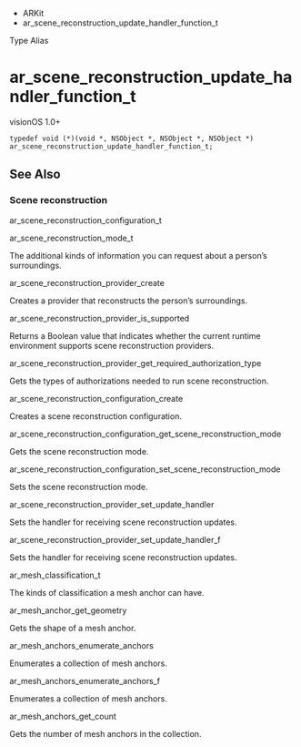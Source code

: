 

- ARKit
-  ar_scene_reconstruction_update_handler_function_t 

Type Alias

# ar_scene_reconstruction_update_handler_function_t

visionOS 1.0+

``` source
typedef void (*)(void *, NSObject *, NSObject *, NSObject *) ar_scene_reconstruction_update_handler_function_t;
```

## See Also

### Scene reconstruction

ar_scene_reconstruction_configuration_t

ar_scene_reconstruction_mode_t

The additional kinds of information you can request about a person’s surroundings.

ar_scene_reconstruction_provider_create

Creates a provider that reconstructs the person’s surroundings.

ar_scene_reconstruction_provider_is_supported

Returns a Boolean value that indicates whether the current runtime environment supports scene reconstruction providers.

ar_scene_reconstruction_provider_get_required_authorization_type

Gets the types of authorizations needed to run scene reconstruction.

ar_scene_reconstruction_configuration_create

Creates a scene reconstruction configuration.

ar_scene_reconstruction_configuration_get_scene_reconstruction_mode

Gets the scene reconstruction mode.

ar_scene_reconstruction_configuration_set_scene_reconstruction_mode

Sets the scene reconstruction mode.

ar_scene_reconstruction_provider_set_update_handler

Sets the handler for receiving scene reconstruction updates.

ar_scene_reconstruction_provider_set_update_handler_f

Sets the handler for receiving scene reconstruction updates.

ar_mesh_classification_t

The kinds of classification a mesh anchor can have.

ar_mesh_anchor_get_geometry

Gets the shape of a mesh anchor.

ar_mesh_anchors_enumerate_anchors

Enumerates a collection of mesh anchors.

ar_mesh_anchors_enumerate_anchors_f

Enumerates a collection of mesh anchors.

ar_mesh_anchors_get_count

Gets the number of mesh anchors in the collection.


